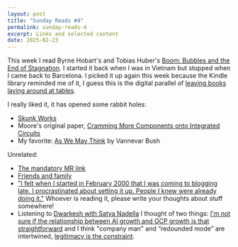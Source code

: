 ```yaml
---
layout: post
title: "Sunday Reads #4"
permalink: sunday-reads-4
excerpt: Links and selected content
date: 2025-02-23
---
```


This week I read Byrne Hobart's and Tobias Huber's [Boom: Bubbles and the End of Stagnation](https://press.stripe.com/boom). I started it back when I was in Vietnam but stopped when I came back to Barcelona. I picked it up again this week because the Kindle library reminded me of it, I guess this is the digital parallel of [leaving books laying around at tables](https://youtu.be/zkh3BHP6KJ0?si=sB4K9OBP4o6FggSA&t=406).

I really liked it, it has opened some rabbit holes:
- [Skunk Works](https://www.freaktakes.com/p/managing-lockheeds-skunk-works)
- Moore's original paper, [Cramming More Components onto Integrated Circuits](https://www.cs.utexas.edu/~fussell/courses/cs352h/papers/moore.pdf)
- My favorite: [As We May Think](https://worrydream.com/refs/Bush%20-%20As%20We%20May%20Think%20(Life%20Magazine%209-10-1945).pdf) by Vannevar Bush

Unrelated:
- [The mandatory MR link](https://marginalrevolution.com/marginalrevolution/2025/02/why-i-think-ai-take-off-is-relatively-slow.html)
- [Friends and family](https://x.com/hamptonism/status/1893123022107627617)
- ["I felt when I started in February 2000 that I was coming to blogging late. I procrastinated about setting it up. People I knew were already doing it."](https://interconnected.org/home/2025/02/19/reflections) Whoever is reading it, please write your thoughts about stuff somewhere! 
- Listening to [Dwarkesh with Satya Nadella](https://open.spotify.com/episode/2Ru9vFJOuYKSHnxABBgAm3?si=b7aa79be0584439f) I thought of two things: [I'm not sure if the relationship between AI growth and GCP growth is that straightforward](https://youtu.be/EM8200Vl7R4?si=dLloJYGRTrEAI3m5&t=433 ) and I think "company man" and “redounded mode” are intertwined, [legitimacy is the constraint](https://vitalik.eth.limo/general/2021/03/23/legitimacy.html).
